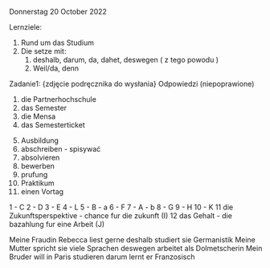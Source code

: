Donnerstag 20 October 2022

Lernziele:
1) Rund um das Studium
2) Die setze mit:
	1) deshalb, darum, da, dahet, deswegen ( z tego powodu )
	2) Weil/da, denn 

Zadanie1:
{zdjęcie podręcznika do wysłania} 
Odpowiedzi (niepoprawione)
1. die Partnerhochschule
2. das Semester
3. die Mensa
4. das Semesterticket
5) Ausbildung
6) abschreiben - spisywać
7) absolvieren
8) bewerben
9) prufung
10) Praktikum
11) einen Vortag


1 - C
2 - D
3 - E
4 - L
5 - B - a
6 - F
7 - A - b
8 - G
9 - H
10 - K
11 die Zukunftsperspektive - chance fur die zukunft (I)
12 das Gehalt - die bazahlung fur eine Arbeit (J)

Meine Fraudin Rebecca liest gerne deshalb studiert sie Germanistik
Meine Mutter spricht sie viele Sprachen deswegen arbeitet als Dolmetscherin
Mein Bruder will in Paris studieren darum lernt er Franzosisch
